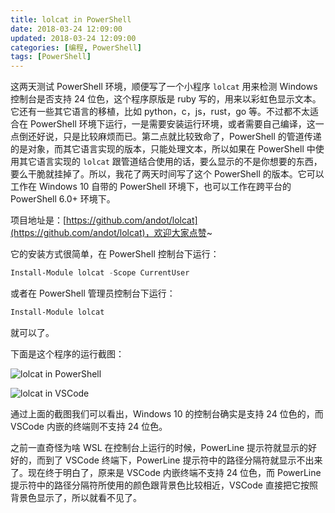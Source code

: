 ```yaml
---
title: lolcat in PowerShell
date: 2018-03-24 12:09:00
updated: 2018-03-24 12:09:00
categories: [编程, PowerShell]
tags: [PowerShell]
---
```


这两天测试 PowerShell 环境，顺便写了一个小程序 `lolcat` 用来检测 Windows 控制台是否支持 24 位色，这个程序原版是 ruby 写的，用来以彩虹色显示文本。它还有一些其它语言的移植，比如 python，c，js，rust，go 等。不过都不太适合在 PowerShell 环境下运行，一是需要安装运行环境，或者需要自己编译，这一点倒还好说，只是比较麻烦而已。第二点就比较致命了，PowerShell 的管道传递的是对象，而其它语言实现的版本，只能处理文本，所以如果在 PowerShell 中使用其它语言实现的 `lolcat` 跟管道结合使用的话，要么显示的不是你想要的东西，要么干脆就挂掉了。所以，我花了两天时间写了这个 PowerShell 的版本。它可以工作在 Windows 10 自带的 PowerShell 环境下，也可以工作在跨平台的 PowerShell 6.0+ 环境下。

项目地址是：[https://github.com/andot/lolcat](https://github.com/andot/lolcat)，欢迎大家点赞~

<!--more-->

它的安装方式很简单，在 PowerShell 控制台下运行：

```powershell
Install-Module lolcat -Scope CurrentUser
```

或者在 PowerShell 管理员控制台下运行：

```powershell
Install-Module lolcat
```

就可以了。

下面是这个程序的运行截图：

![lolcat in PowerShell](screenshot.png)

![lolcat in VSCode](lolcat-in-vscode.png)

通过上面的截图我们可以看出，Windows 10 的控制台确实是支持 24 位色的，而 VSCode 内嵌的终端则不支持 24 位色。

之前一直奇怪为啥 WSL 在控制台上运行的时候，PowerLine 提示符就显示的好好的，而到了 VSCode 终端下，PowerLine 提示符中的路径分隔符就显示不出来了。现在终于明白了，原来是 VSCode 内嵌终端不支持 24 位色，而 PowerLine 提示符中的路径分隔符所使用的颜色跟背景色比较相近，VSCode 直接把它按照背景色显示了，所以就看不见了。